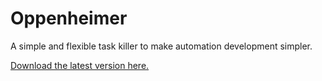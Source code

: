 # Oppenheimer
A simple and flexible task killer to make automation development simpler. 

<a href="https://github.com/adamdthomas/Oppenheimer/raw/master/Oppenheimer%201.2.0.zip">Download the latest version here.</a>
